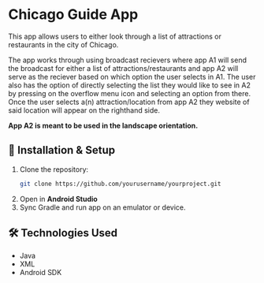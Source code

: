 # Chicago Guide App

This app allows users to either look through a list of attractions or restaurants in the city of Chicago.

The app works through using broadcast recievers where app A1 will send the broadcast for either a list of attractions/restaurants and app A2 will serve as the reciever based on which option the user selects in A1.
The user also has the option of directly selecting the list they would like to see in A2 by pressing on the overflow menu icon and selecting an option from there.
Once the user selects a(n) attraction/location from app A2 they website of said location will appear on the righthand side.

**App A2 is meant to be used in the landscape orientation.** 

## 🔧 Installation & Setup
1. Clone the repository:
   ```sh
   git clone https://github.com/yourusername/yourproject.git
2. Open in **Android Studio**
3. Sync Gradle and run app on an emulator or device.

## 🛠 Technologies Used
- Java
- XML
- Android SDK
  
